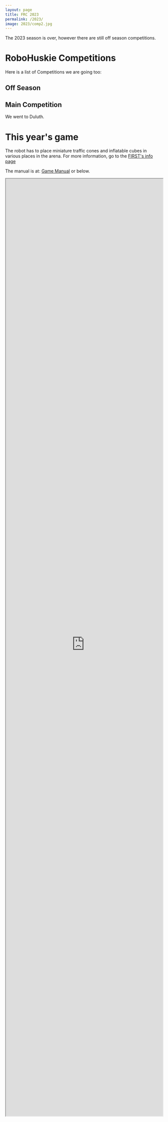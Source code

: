 ```yaml
---
layout: page
title: FRC 2023
permalink: /2023/
image: 2023/comp2.jpg
---
```

The 2023 season is over, however there are still off season competitions.

# RoboHuskie Competitions

Here is a list of Competitions we are going too:

## Off Season

## Main Competition

We went to Duluth.

# This year's game


The robot has to place miniature traffic cones and inflatable cubes in various places in the arena.
For more information, go to the [FIRST's info page](https://www.firstinspires.org/robotics/frc/game-and-season)

The manual is at:
[Game Manual](https://firstfrc.blob.core.windows.net/frc2023/Manual/2023FRCGameManual.pdf)
or below.
<iframe src="https://firstfrc.blob.core.windows.net/frc2023/Manual/2023FRCGameManual.pdf" style="width:100%;height:75vh">